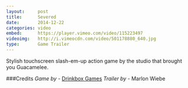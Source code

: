 ```yaml
---
layout:     post
title:      Severed
date:       2014-12-22
categories: video
embed:      https://player.vimeo.com/video/115223497
videoimg:   http://i.vimeocdn.com/video/501178880_640.jpg
type:       Game Trailer
---
```


Stylish touchscreen slash-em-up action game by the studio that brought you Guacamelee.

###Credits
_Game by_ - [Drinkbox Games][26575d17]
_Trailer by_ - Marlon Wiebe  

  [26575d17]: http://severedgame.com/ "Severed Game"
